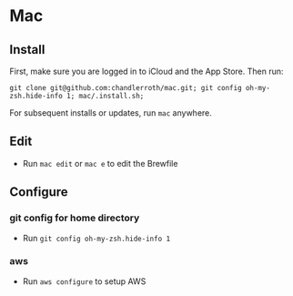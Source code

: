 # Mac

## Install

First, make sure you are logged in to iCloud and the App Store. Then run:

```
git clone git@github.com:chandlerroth/mac.git; git config oh-my-zsh.hide-info 1; mac/.install.sh; 
```

For subsequent installs or updates, run `mac` anywhere.

## Edit

- Run `mac edit` or `mac e` to edit the Brewfile

## Configure

### git config for home directory

- Run `git config oh-my-zsh.hide-info 1`

### aws

- Run `aws configure` to setup AWS
